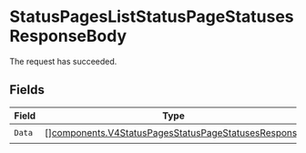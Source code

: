 # StatusPagesListStatusPageStatusesResponseBody

The request has succeeded.


## Fields

| Field                                                                                                                      | Type                                                                                                                       | Required                                                                                                                   | Description                                                                                                                |
| -------------------------------------------------------------------------------------------------------------------------- | -------------------------------------------------------------------------------------------------------------------------- | -------------------------------------------------------------------------------------------------------------------------- | -------------------------------------------------------------------------------------------------------------------------- |
| `Data`                                                                                                                     | [][components.V4StatusPagesStatusPageStatusesResponse](../../models/components/v4statuspagesstatuspagestatusesresponse.md) | :heavy_check_mark:                                                                                                         | N/A                                                                                                                        |